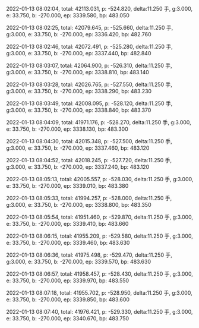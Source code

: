 2022-01-13 08:02:04, total: 42113.031, p: -524.820, delta:11.250 手, g:3.000, e: 33.750, b: -270.000, ep: 3339.580, bp: 483.050

2022-01-13 08:02:25, total: 42079.645, p: -525.660, delta:11.250 手, g:3.000, e: 33.750, b: -270.000, ep: 3336.420, bp: 482.760

2022-01-13 08:02:46, total: 42072.491, p: -525.280, delta:11.250 手, g:3.000, e: 33.750, b: -270.000, ep: 3337.440, bp: 482.840

2022-01-13 08:03:07, total: 42064.900, p: -526.310, delta:11.250 手, g:3.000, e: 33.750, b: -270.000, ep: 3338.810, bp: 483.140

2022-01-13 08:03:28, total: 42026.765, p: -527.550, delta:11.250 手, g:3.000, e: 33.750, b: -270.000, ep: 3338.290, bp: 483.230

2022-01-13 08:03:49, total: 42008.095, p: -528.120, delta:11.250 手, g:3.000, e: 33.750, b: -270.000, ep: 3338.840, bp: 483.370

2022-01-13 08:04:09, total: 41971.176, p: -528.270, delta:11.250 手, g:3.000, e: 33.750, b: -270.000, ep: 3338.130, bp: 483.300

2022-01-13 08:04:30, total: 42015.348, p: -527.500, delta:11.250 手, g:3.000, e: 33.750, b: -270.000, ep: 3337.460, bp: 483.120

2022-01-13 08:04:52, total: 42018.245, p: -527.720, delta:11.250 手, g:3.000, e: 33.750, b: -270.000, ep: 3337.240, bp: 483.120

2022-01-13 08:05:13, total: 42005.557, p: -528.030, delta:11.250 手, g:3.000, e: 33.750, b: -270.000, ep: 3339.010, bp: 483.380

2022-01-13 08:05:33, total: 41994.257, p: -528.000, delta:11.250 手, g:3.000, e: 33.750, b: -270.000, ep: 3338.800, bp: 483.350

2022-01-13 08:05:54, total: 41951.460, p: -529.870, delta:11.250 手, g:3.000, e: 33.750, b: -270.000, ep: 3339.410, bp: 483.660

2022-01-13 08:06:15, total: 41955.209, p: -529.580, delta:11.250 手, g:3.000, e: 33.750, b: -270.000, ep: 3339.460, bp: 483.630

2022-01-13 08:06:36, total: 41975.498, p: -529.470, delta:11.250 手, g:3.000, e: 33.750, b: -270.000, ep: 3339.570, bp: 483.630

2022-01-13 08:06:57, total: 41958.457, p: -528.430, delta:11.250 手, g:3.000, e: 33.750, b: -270.000, ep: 3339.970, bp: 483.550

2022-01-13 08:07:18, total: 41955.702, p: -528.950, delta:11.250 手, g:3.000, e: 33.750, b: -270.000, ep: 3339.850, bp: 483.600

2022-01-13 08:07:40, total: 41976.421, p: -529.330, delta:11.250 手, g:3.000, e: 33.750, b: -270.000, ep: 3340.670, bp: 483.750